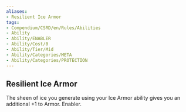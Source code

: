 ```yaml
---
aliases:
- Resilient Ice Armor
tags:
- Compendium/CSRD/en/Rules/Abilities
- Ability
- Ability/ENABLER
- Ability/Cost/0
- Ability/Tier/Mid
- Ability/Categories/META
- Ability/Categories/PROTECTION
---
```


  
## Resilient Ice Armor  
The sheen of ice you generate using your Ice Armor ability gives you an additional +1 to Armor. Enabler. 